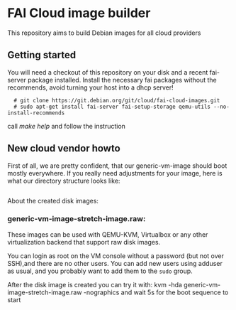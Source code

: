 # FAI Cloud image builder

This repository aims to build Debian images for all cloud providers

## Getting started

You will need a checkout of this repository on your disk and a recent fai-server package installed.
Install the necessary fai packages without the recommends, avoid turning your host into
a dhcp server!

```
  # git clone https://git.debian.org/git/cloud/fai-cloud-images.git 
  # sudo apt-get install fai-server fai-setup-storage qemu-utils --no-install-recommends
```

  call *make help* and follow the instruction

## New cloud vendor howto

First of all, we are pretty confident, that our generic-vm-image should boot mostly everywhere. If you really need adjustments for your image, here is what our directory structure looks like:

```

```



About the created disk images:

### generic-vm-image-stretch-image.raw:
These images can be used with QEMU-KVM, Virtualbox or any other virtualization backend that support raw disk images.

You can login as root on the VM console without a password (but not over SSH),and there are no other users. You can add new users using adduser as usual, and you probably want to add them to the `sudo` group.

After the disk image is created you can try it with:
kvm -hda generic-vm-image-stretch-image.raw -nographics
and wait 5s for the boot sequence to start
